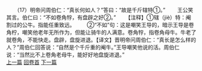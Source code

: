 　　（17）明帝问周伯仁：“真长何如人？”答曰：“故是千斤辖特①。”
　　王公笑其言。伯仁曰：“不如卷角牸，有盘辟之好②。”
　　【注释】①辖（jiè）特：阉割过的公牛。指能任重致远。
　　②“不如”句：这是嘲笑王导的，暗示王导是卷角柠，嘲笑他老年无所作为，但能让骑牛的人满意。卷角牸，指卷角母牛。牛老了就卷角，不能快走。盘辟，盘旋进退。【译文】晋明帝问周伯仁：“真长是怎么样的人？”周伯仁回答说：“自然是个千斤重的阉牛。”王导嘲笑他说的活。周伯仁说：“当然比不上卷角老母牛，能好好地盘旋进退。”
<br>[上一篇](25_16) [回卷首](25_00) [下一篇](25_18)
